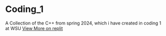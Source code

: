 # Coding_1
A Collection of the C++ from spring 2024, which i have created in coding 1 at WSU
[View More on replit](https://replit.com/@mistrykrunal1801)
